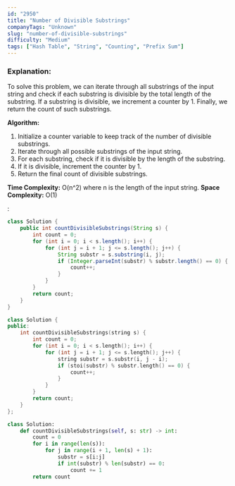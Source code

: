 ```yaml
---
id: "2950"
title: "Number of Divisible Substrings"
companyTags: "Unknown"
slug: "number-of-divisible-substrings"
difficulty: "Medium"
tags: ["Hash Table", "String", "Counting", "Prefix Sum"]
---
```


### Explanation:
To solve this problem, we can iterate through all substrings of the input string and check if each substring is divisible by the total length of the substring. If a substring is divisible, we increment a counter by 1. Finally, we return the count of such substrings.

**Algorithm:**
1. Initialize a counter variable to keep track of the number of divisible substrings.
2. Iterate through all possible substrings of the input string.
3. For each substring, check if it is divisible by the length of the substring.
4. If it is divisible, increment the counter by 1.
5. Return the final count of divisible substrings.

**Time Complexity:** O(n^2) where n is the length of the input string.
**Space Complexity:** O(1)

:

```java
class Solution {
    public int countDivisibleSubstrings(String s) {
        int count = 0;
        for (int i = 0; i < s.length(); i++) {
            for (int j = i + 1; j <= s.length(); j++) {
                String substr = s.substring(i, j);
                if (Integer.parseInt(substr) % substr.length() == 0) {
                    count++;
                }
            }
        }
        return count;
    }
}
```

```cpp
class Solution {
public:
    int countDivisibleSubstrings(string s) {
        int count = 0;
        for (int i = 0; i < s.length(); i++) {
            for (int j = i + 1; j <= s.length(); j++) {
                string substr = s.substr(i, j - i);
                if (stoi(substr) % substr.length() == 0) {
                    count++;
                }
            }
        }
        return count;
    }
};
```

```python
class Solution:
    def countDivisibleSubstrings(self, s: str) -> int:
        count = 0
        for i in range(len(s)):
            for j in range(i + 1, len(s) + 1):
                substr = s[i:j]
                if int(substr) % len(substr) == 0:
                    count += 1
        return count
```